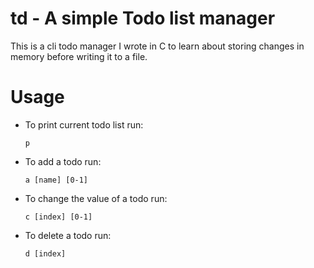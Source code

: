 # td - A simple Todo list manager

This is a cli todo manager I wrote in C to learn about storing changes in memory
before writing it to a file.

# Usage

- To print current todo list run:
  ```
  p
  ```

- To add a todo run:
  ```
  a [name] [0-1]
  ```

- To change the value of a todo run:
  ```
  c [index] [0-1]
  ```
- To delete a todo run:
  ```
  d [index]
  ```
